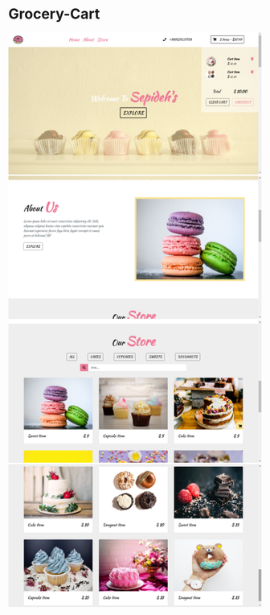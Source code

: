 # Grocery-Cart
![GitHub Logo](https://github.com/sepidehnil/Grocery-Cart/blob/main/project-img/Screenshot%20(99).png)
![GitHub Logo](https://github.com/sepidehnil/Grocery-Cart/blob/main/project-img/Screenshot%20(100).png)
![GitHub Logo](https://github.com/sepidehnil/Grocery-Cart/blob/main/project-img/Screenshot%20(101).png)
![GitHub Logo](https://github.com/sepidehnil/Grocery-Cart/blob/main/project-img/Screenshot%20(102).png)



